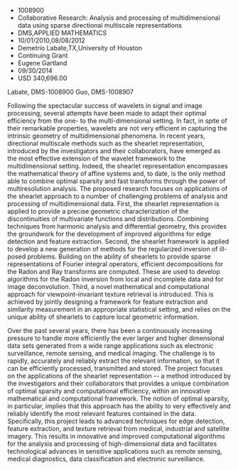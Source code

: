 
* 1008900
* Collaborative Research: Analysis and processing of multidimensional data using sparse directional multiscale representations
* DMS,APPLIED MATHEMATICS
* 10/01/2010,08/08/2012
* Demetrio Labate,TX,University of Houston
* Continuing Grant
* Eugene Gartland
* 09/30/2014
* USD 340,696.00

Labate, DMS-1008900 Guo, DMS-1008907

Following the spectacular success of wavelets in signal and image processing,
several attempts have been made to adapt their optimal efficiency from the one-
to the multi-dimensional setting. In fact, in spite of their remarkable
properties, wavelets are not very efficient in capturing the intrinsic geometry
of multidimensional phenomena. In recent years, directional multiscale methods
such as the shearlet representation, introduced by the investigators and their
collaborators, have emerged as the most effective extension of the wavelet
framework to the multidimensional setting. Indeed, the shearlet representation
encompasses the mathematical theory of affine systems and, to date, is the only
method able to combine optimal sparsity and fast transforms through the power of
multiresolution analysis. The proposed research focuses on applications of the
shearlet approach to a number of challenging problems of analysis and processing
of multidimensional data. First, the shearlet representation is applied to
provide a precise geometric characterization of the discontinuities of
multivariate functions and distributions. Combining techniques from harmonic
analysis and differential geometry, this provides the groundwork for the
development of improved algorithms for edge detection and feature extraction.
Second, the shearlet framework is applied to develop a new generation of methods
for the regularized inversion of ill-posed problems. Building on the ability of
shearlets to provide sparse representations of Fourier integral operators,
efficient decompositions for the Radon and Ray transforms are computed. These
are used to develop algorithms for the Radon inversion from local and incomplete
data and for image deconvolution. Third, a novel mathematical and computational
approach for viewpoint-invariant texture retrieval is introduced. This is
achieved by jointly designing a framework for feature extraction and similarity
measurement in an appropriate statistical setting, and relies on the unique
ability of shearlets to capture local geometric information.

Over the past several years, there has been a continuously increasing pressure
to handle more efficiently the ever larger and higher dimensional data sets
generated from a wide range applications such as electronic surveillance, remote
sensing, and medical imaging. The challenge is to rapidly, accurately and
reliably extract the relevant information, so that it can be efficiently
processed, transmitted and stored. The project focuses on the applications of
the shearlet representation -- a method introduced by the investigators and
their collaborators that provides a unique combination of optimal sparsity and
computational efficiency, within an innovative mathematical and computational
framework. The notion of optimal sparsity, in particular, implies that this
approach has the ability to very effectively and reliably identify the most
relevant features contained in the data. Specifically, this project leads to
advanced techniques for edge detection, feature extraction, and texture
retrieval from medical, industrial and satellite imagery. This results in
innovative and improved computational algorithms for the analysis and processing
of high-dimensional data and facilitates technological advances in sensitive
applications such as remote sensing, medical diagnostics, data classification
and electronic surveillance.
